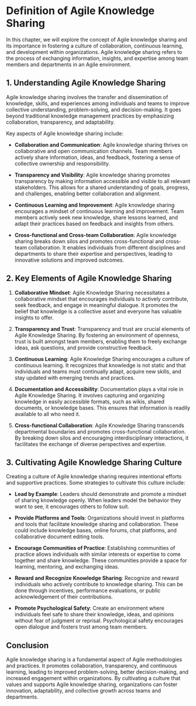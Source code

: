Definition of Agile Knowledge Sharing
==============================================

In this chapter, we will explore the concept of Agile knowledge sharing and its importance in fostering a culture of collaboration, continuous learning, and development within organizations. Agile knowledge sharing refers to the process of exchanging information, insights, and expertise among team members and departments in an Agile environment.

**1. Understanding Agile Knowledge Sharing**
--------------------------------------------

Agile knowledge sharing involves the transfer and dissemination of knowledge, skills, and experiences among individuals and teams to improve collective understanding, problem-solving, and decision-making. It goes beyond traditional knowledge management practices by emphasizing collaboration, transparency, and adaptability.

Key aspects of Agile knowledge sharing include:

* **Collaboration and Communication**: Agile knowledge sharing thrives on collaborative and open communication channels. Team members actively share information, ideas, and feedback, fostering a sense of collective ownership and responsibility.

* **Transparency and Visibility**: Agile knowledge sharing promotes transparency by making information accessible and visible to all relevant stakeholders. This allows for a shared understanding of goals, progress, and challenges, enabling better collaboration and alignment.

* **Continuous Learning and Improvement**: Agile knowledge sharing encourages a mindset of continuous learning and improvement. Team members actively seek new knowledge, share lessons learned, and adapt their practices based on feedback and insights from others.

* **Cross-functional and Cross-team Collaboration**: Agile knowledge sharing breaks down silos and promotes cross-functional and cross-team collaboration. It enables individuals from different disciplines and departments to share their expertise and perspectives, leading to innovative solutions and improved outcomes.

**2. Key Elements of Agile Knowledge Sharing**
------------------------------------------

1. **Collaborative Mindset**: Agile Knowledge Sharing necessitates a collaborative mindset that encourages individuals to actively contribute, seek feedback, and engage in meaningful dialogue. It promotes the belief that knowledge is a collective asset and everyone has valuable insights to offer.
    
2. **Transparency and Trust**: Transparency and trust are crucial elements of Agile Knowledge Sharing. By fostering an environment of openness, trust is built amongst team members, enabling them to freely exchange ideas, ask questions, and provide constructive feedback.
    
3. **Continuous Learning**: Agile Knowledge Sharing encourages a culture of continuous learning. It recognizes that knowledge is not static and that individuals and teams must continually adapt, acquire new skills, and stay updated with emerging trends and practices.
    
4. **Documentation and Accessibility**: Documentation plays a vital role in Agile Knowledge Sharing. It involves capturing and organizing knowledge in easily accessible formats, such as wikis, shared documents, or knowledge bases. This ensures that information is readily available to all who need it.
    
5. **Cross-functional Collaboration**: Agile Knowledge Sharing transcends departmental boundaries and promotes cross-functional collaboration. By breaking down silos and encouraging interdisciplinary interactions, it facilitates the exchange of diverse perspectives and expertise.

**3. Cultivating Agile Knowledge Sharing Culture**
--------------------------------------------------

Creating a culture of Agile knowledge sharing requires intentional efforts and supportive practices. Some strategies to cultivate this culture include:

* **Lead by Example**: Leaders should demonstrate and promote a mindset of sharing knowledge openly. When leaders model the behavior they want to see, it encourages others to follow suit.

* **Provide Platforms and Tools**: Organizations should invest in platforms and tools that facilitate knowledge sharing and collaboration. These could include knowledge bases, online forums, chat platforms, and collaborative document editing tools.

* **Encourage Communities of Practice**: Establishing communities of practice allows individuals with similar interests or expertise to come together and share knowledge. These communities provide a space for learning, mentoring, and exchanging ideas.

* **Reward and Recognize Knowledge Sharing**: Recognize and reward individuals who actively contribute to knowledge sharing. This can be done through incentives, performance evaluations, or public acknowledgement of their contributions.

* **Promote Psychological Safety**: Create an environment where individuals feel safe to share their knowledge, ideas, and opinions without fear of judgment or reprisal. Psychological safety encourages open dialogue and fosters trust among team members.

**Conclusion**
--------------

Agile knowledge sharing is a fundamental aspect of Agile methodologies and practices. It promotes collaboration, transparency, and continuous learning, leading to improved problem-solving, better decision-making, and increased engagement within organizations. By cultivating a culture that values and supports Agile knowledge sharing, organizations can foster innovation, adaptability, and collective growth across teams and departments.
